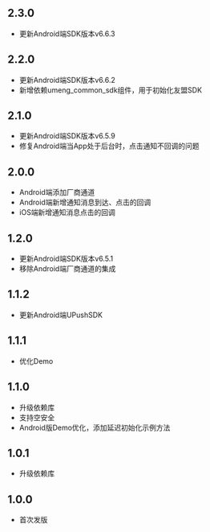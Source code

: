 ## 2.3.0
* 更新Android端SDK版本v6.6.3

## 2.2.0
* 更新Android端SDK版本v6.6.2
* 新增依赖umeng_common_sdk组件，用于初始化友盟SDK

## 2.1.0
* 更新Android端SDK版本v6.5.9
* 修复Android端当App处于后台时，点击通知不回调的问题

## 2.0.0
* Android端添加厂商通道
* Android端新增通知消息到达、点击的回调
* iOS端新增通知消息点击的回调

## 1.2.0
* 更新Android端SDK版本v6.5.1
* 移除Android端厂商通道的集成

## 1.1.2
* 更新Android端UPushSDK

## 1.1.1
* 优化Demo

## 1.1.0
* 升级依赖库
* 支持空安全
* Android版Demo优化，添加延迟初始化示例方法

## 1.0.1
* 升级依赖库

## 1.0.0
* 首次发版